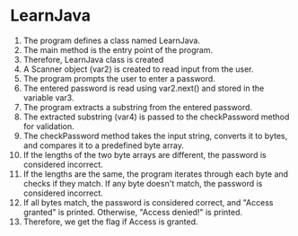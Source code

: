 # LearnJava

1. The program defines a class named LearnJava.
2. The main method is the entry point of the program.
3. Therefore, LearnJava class is created
4. A Scanner object (var2) is created to read input from the user.
5. The program prompts the user to enter a password.
6. The entered password is read using var2.next() and stored in the variable var3.
7. The program extracts a substring from the entered password.
8. The extracted substring (var4) is passed to the checkPassword method for validation.
9. The checkPassword method takes the input string, converts it to bytes, and compares it to a predefined byte array.
10. If the lengths of the two byte arrays are different, the password is considered incorrect.
11. If the lengths are the same, the program iterates through each byte and checks if they match. If any byte doesn't match, the password is considered incorrect.
12. If all bytes match, the password is considered correct, and "Access granted" is printed. Otherwise, "Access denied!" is printed.
13. Therefore, we get the flag if Access is granted.
